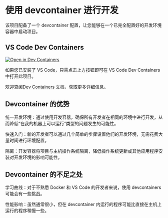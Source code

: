 # 使用 devcontainer 进行开发
该项目配备了一个 devcontainer 配置，让您能够在一个已完全配置好的开发环境容器中启动项目。
## VS Code Dev Containers
[![Open in Dev Containers](https://img.shields.io/static/v1?label=Dev%20Containers&message=Open&color=blue&logo=visualstudiocode)](https://vscode.dev/redirect?url=vscode://ms-vscode-remote.remote-containers/cloneInVolume?url=https://github.com/nick3/tg-ai-bot)

如果您已安装了 VS Code，只需点击上方按钮即可在 VS Code Dev Containers 中打开此项目。

欢迎查阅[Dev Containers 文档](https://code.visualstudio.com/docs/devcontainers/containers)，获取更多详细信息。


## Devcontainer 的优势
统一开发环境：通过使用开发容器，确保所有开发者在相同的环境中进行开发，从而降低“在我的机器上可以运行”类型的问题发生的可能性。

快速入门：新的开发者可以通过几个简单的步骤设置他们的开发环境，无需花费大量时间进行环境配置。

隔离：开发容器将项目与主机操作系统隔离，降低操作系统更新或其他应用程序安装对开发环境的影响可能性。

## Devcontainer 的不足之处
学习曲线：对于不熟悉 Docker 和 VS Code 的开发者来说，使用 devcontainers 可能会有一些挑战。

性能影响：虽然通常很小，但在 devcontainer 内运行的程序可能比直接在主机上运行的程序稍慢一些。